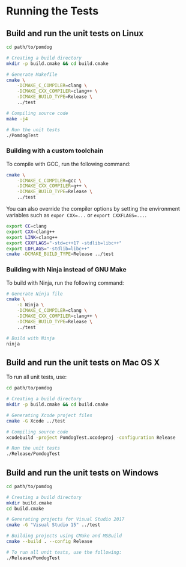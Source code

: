 # Running the Tests

## Build and run the unit tests on Linux

```sh
cd path/to/pomdog

# Creating a build directory
mkdir -p build.cmake && cd build.cmake

# Generate Makefile
cmake \
    -DCMAKE_C_COMPILER=clang \
    -DCMAKE_CXX_COMPILER=clang++ \
    -DCMAKE_BUILD_TYPE=Release \
    ../test

# Compiling source code
make -j4

# Run the unit tests
./PomdogTest        
```

### Building with a custom toolchain

To compile with GCC, run the following command:

```sh
cmake \
    -DCMAKE_C_COMPILER=gcc \
    -DCMAKE_CXX_COMPILER=g++ \
    -DCMAKE_BUILD_TYPE=Release \
    ../test
```

You can also override the compiler options by setting the environment variables such as `expor CXX=...` or `export CXXFLAGS=...`.

```sh
export CC=clang
export CXX=clang++
export LINK=clang++
export CXXFLAGS="-std=c++17 -stdlib=libc++"
export LDFLAGS="-stdlib=libc++"
cmake -DCMAKE_BUILD_TYPE=Release ../test
```

### Building with Ninja instead of GNU Make

To build with Ninja, run the following command:

```sh
# Generate Ninja file
cmake \
    -G Ninja \
    -DCMAKE_C_COMPILER=clang \
    -DCMAKE_CXX_COMPILER=clang++ \
    -DCMAKE_BUILD_TYPE=Release \
    ../test

# Build with Ninja
ninja
```

## Build and run the unit tests on Mac OS X

To run all unit tests, use:

```sh
cd path/to/pomdog

# Creating a build directory
mkdir -p build.cmake && cd build.cmake

# Generating Xcode project files
cmake -G Xcode ../test

# Compiling source code
xcodebuild -project PomdogTest.xcodeproj -configuration Release

# Run the unit tests
./Release/PomdogTest
```

## Build and run the unit tests on Windows

```sh
cd path/to/pomdog

# Creating a build directory
mkdir build.cmake
cd build.cmake

# Generating projects for Visual Studio 2017
cmake -G "Visual Studio 15" ../test

# Building projects using CMake and MSBuild
cmake --build . --config Release

# To run all unit tests, use the following:
./Release/PomdogTest
```
